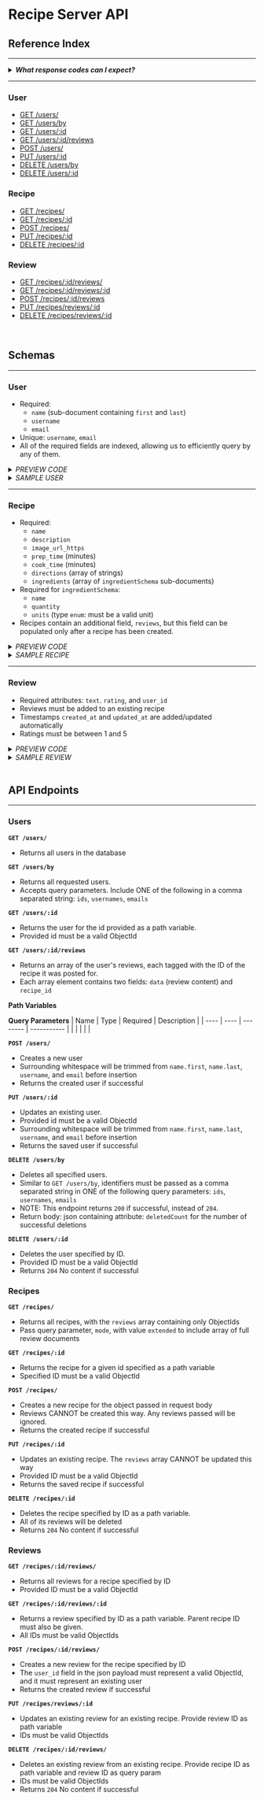 <!-- Maintainer:     Ryan Young -->
<!-- Last Modified:  Feb 22, 2022 -->
# Recipe Server API

## Reference Index
---

<details>
  <summary><i><b>What response codes can I expect?</b></i></summary>
	
- `200` Request succeeded
- `201` Resource created
- `204` No content (returned when resource removed successfully)
- `404` Requested resource not found
- `400` Bad request/invalid parameters
- `500` Server error

</details>

---

### User
- [GET /users/](#users_get_all)
- [GET /users/by](#users_get_by)
- [GET /users/:id](#users_get)
- [GET /users/:id/reviews](#users_get_reviews)
- [POST /users/](#users_post)
- [PUT /users/:id](#users_put)
- [DELETE /users/by](#users_delete_by)
- [DELETE /users/:id](#users_delete)

### Recipe
- [GET /recipes/](#recipes_get_all)
- [GET /recipes/:id](#recipes_get)
- [POST /recipes/](#recipes_post)
- [PUT /recipes/:id](#recipes_put)
- [DELETE /recipes/:id](#recipes_delete)

### Review
- [GET /recipes/:id/reviews/](#reviews_get_all)
- [GET /recipes/:id/reviews/:id](#reviews_get)
- [POST /recipes/:id/reviews](#reviews_post)
- [PUT /recipes/reviews/:id](#reviews_put)
- [DELETE /recipes/reviews/:id](#reviews_delete)

<br>

## Schemas
---
### User
- Required:
	- `name` (sub-document containing `first` and `last`)
	- `username`
	- `email`
- Unique: `username`, `email`
- All of the required fields are indexed, allowing us to efficiently query by any of them.

<details>
  <summary><i>PREVIEW CODE</i></summary>

```javascript
let userSchema = Schema({
    name : {
        type : fullNameSchema,
        required : true
    },
    username : {
        type : String,
        required : true,
        unique : true,
        index : true // So we can find by username
    },
    email : {
        type : String,
        required : true,
        unique : true,
        index : true // So we can find by email
    }
}, { // OPTIONS
    timestamps : {
        createdAt : 'created_at',
        updatedAt : 'updated_at'
    }
});

let fullNameSchema = Schema({
    first : {
        type : String,
        required : true,
        index : true // So we can quickly search by name
    },
    last : {
        type : String,
        required : true,
        index : true // So we can quickly search by name
    }
}, { // OPTIONS
    _id : false
});
```
</details>

<details>
  <summary><i>SAMPLE USER</i></summary>

```javascript
{
    "_id": "6214288a10738a5371d5f051",
    "name": {
        "first": "Jerry",
        "last": "Smith"
    },
    "username": "bsmith12",
    "email": "example@email.com",
    "created_at": "2022-02-22T00:04:26.854Z",
    "updated_at": "2022-02-22T00:04:26.854Z"
}
```
</details>

---

### Recipe
- Required:
	- `name`
	- `description`
	- `image_url_https`
	- `prep_time` (minutes)
	- `cook_time` (minutes)
	- `directions` (array of strings)
	- `ingredients` (array of `ingredientSchema` sub-documents)
- Required for `ingredientSchema`:
	- `name`
	- `quantity`
	- `units` (type `enum`: must be a valid unit)
- Recipes contain an additional field, `reviews`, but this field can be populated only after a recipe has been created.

<details>
  <summary><i>PREVIEW CODE</i></summary>

```javascript
let recipeSchema = Schema({

    name : {
        type : String,
        required : true
    },
    description : {
        type : String,
        required : true
    },
    image_url_https : {
        type : String,
        required : true
    },
    prep_time : {
        type : Number,
        required : true
    },
    cook_time : {
        type : Number,
        required : true
    },
    directions : {
        type : [ String ],
        required : true
    },
    ingredients : {
        type : [ ingredientSchema ],
        required : true
    },
    reviews : {
        type : [{
            type : Schema.Types.ObjectId,
            ref : 'Review'
        }],
        required : true
    }
}, { // OPTIONS
    timestamps : {
        createdAt : 'created_at',
        updatedAt : 'updated_at'
    }
});

let ingredientSchema = Schema({

    name : {
        type : String,
        required : true
    },
    quantity : {
        type : Number
    },
    units : {
        type: String,
        enum : ['oz', 'fl. oz', 'ml', 'l',
            'tsp', 'tbsp', 'mg', 'g',
            'kg', 'lb', 'qt', 'pt',
            'gal', 'doz', 'cup'
        ]
    }
}, {
    _id : false
});
```
</details>

<details>
  <summary><i>SAMPLE RECIPE</i></summary>

```javascript
{
    "_id": "6214288a10738a5371d5f051",
    "name": "Smoked Salmon",
    "description": "This is a really good recipe.",
    "image_url_https": "https://pbs.recmg.com/media/FLlqGeGUYAAI0rz.jpg",
    "prep_time": 10,
    "cook_time": 5,
    "directions": [
        "Do this",
        "then do this",
    ],
    "ingredients": [
        {
            "name": "salt",
            "quantity": 5,
            "units": "tsp"
        },
        {
            "name": "pepper",
            "quantity": 6,
            "units": "lbs"
        }
    ],
    "reviews": [],
    "created_at": "2022-02-22T00:04:26.854Z",
    "updated_at": "2022-02-22T00:04:26.854Z"
}

```
</details>

---

### Review
- Required attributes: `text`. `rating`, and `user_id`
- Reviews must be added to an existing recipe
- Timestamps `created_at` and `updated_at` are added/updated automatically
- Ratings must be between 1 and 5

<details>
  <summary><i>PREVIEW CODE</i></summary>

```javascript
let reviewSchema = Schema({

    text : {
        type : String,
        required : true
    },
    rating : {
        type : Number,
        required : true,
        min : 1,
        max : 5
    },
    user_id : {
        type : Schema.Types.ObjectId,
        ref : 'User',
        required : true
    },
}, { // OPTIONS
    timestamps : {
        createdAt : 'created_at',
        updatedAt : 'updated_at'
    }
});

```
</details>

<details>
  <summary><i>SAMPLE REVIEW</i></summary>

```javascript
{
    "text": "This recipe is amazing!",
    "rating": 5,
    "user_id": "6214288a10738a5371d5f051", 
    "created_at": "2022-02-22T00:04:26.854Z",
    "updated_at": "2022-02-22T00:04:26.854Z"
}
```
</details>

<br>

## API Endpoints

---


### Users

<a name="users_get_all"></a>

**`GET /users/`**

- Returns all users in the database

<a name="users_get_by"></a>


**`GET /users/by`**

- Returns all requested users.  
- Accepts query parameters. Include ONE of the following in a comma separated string: `ids`, `usernames`, `emails`

<a name="users_get"></a>

**`GET /users/:id`**

- Returns the user for the id provided as a path variable.
- Provided id must be a valid ObjectId

<a name="users_get_reviews"></a>

**`GET /users/:id/reviews`**

- Returns an array of the user's reviews, each tagged with the ID of the recipe it was posted for.
- Each array element contains two fields: `data` (review content) and `recipe_id`

**Path Variables**


**Query Parameters**
| Name | Type | Required | Description |
| ---- | ---- | -------- | ----------- |
|  |  |  |  |

<a name="users_post"></a>

**`POST /users/`**

- Creates a new user
- Surrounding whitespace will be trimmed from `name.first`, `name.last`, `username`, and `email` before insertion
- Returns the created user if successful

<a name="users_put"></a>

**`PUT /users/:id`**

- Updates an existing user.
- Provided id must be a valid ObjectId
- Surrounding whitespace will be trimmed from `name.first`, `name.last`, `username`, and `email` before insertion
- Returns the saved user if successful

<a name="users_delete_by"></a>

**`DELETE /users/by`**

- Deletes all specified users.
- Similar to `GET /users/by`, identifiers must be passed as a comma separated string in ONE of the following query parameters: `ids`, `usernames`, `emails`
- NOTE: This endpoint returns `200` if successful, instead of `204`.
- Return body: json containing attribute: `deletedCount` for the number of successful deletions

<a name="users_delete"></a>

**`DELETE /users/:id`**

- Deletes the user specified by ID. 
- Provided ID must be a valid ObjectId
- Returns `204` No content if successful


### Recipes
<a name="recipes_get_all"></a>

**`GET /recipes/`**

- Returns all recipes, with the `reviews` array containing only ObjectIds
- Pass query parameter, `mode`, with value `extended` to include array of full review documents

<a name="recipes_get"></a>

**`GET /recipes/:id`**

- Returns the recipe for a given id specified as a path variable
- Specified ID must be a valid ObjectId

<a name="recipes_post"></a>

**`POST /recipes/`**

- Creates a new recipe for the object passed in request body
- Reviews CANNOT be created this way. Any reviews passed will be ignored.
- Returns the created recipe if successful

<a name="recipes_put"></a>

**`PUT /recipes/:id`**

- Updates an existing recipe. The `reviews` array CANNOT be updated this way
- Provided ID must be a valid ObjectId
- Returns the saved recipe if successful

<a name="recipes_delete"></a>

**`DELETE /recipes/:id`**

- Deletes the recipe specified by ID as a path variable.
- All of its reviews will be deleted
- Returns `204` No content if successful

### Reviews

<a name="reviews_get_all"></a>

**`GET /recipes/:id/reviews/`**

- Returns all reviews for a recipe specified by ID
- Provided ID must be a valid ObjectId

<a name="reviews_get"></a>

**`GET /recipes/:id/reviews/:id`**

- Returns a review specified by ID as a path variable. Parent recipe ID must also be given.
- All IDs must be valid ObjectIds

<a name="reviews_post"></a>

**`POST /recipes/:id/reviews/`**

- Creates a new review for the recipe specified by ID
- The `user_id` field in the json payload must represent a valid ObjectId, and it must represent an existing user
- Returns the created review if successful

<a name="reviews_put"></a>

**`PUT /recipes/reviews/:id`**

- Updates an existing review for an existing recipe. Provide review ID as path variable
- IDs must be valid ObjectIds

<a name="reviews_delete"></a>

**`DELETE /recipes/:id/reviews/`**

- Deletes an existing review from an existing recipe. Provide recipe ID as path variable and review ID as query param
- IDs must be valid ObjectIds
- Returns `204` No content if successful

